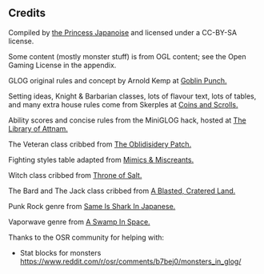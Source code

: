 ## Credits

Compiled by [the Princess Japanoise](https://github.com/japanoise) and licensed
under a CC-BY-SA license.

Some content (mostly monster stuff) is from OGL content; see the Open Gaming
License in the appendix.

GLOG original rules and concept by Arnold Kemp at [Goblin
Punch.](https://goblinpunch.blogspot.com/)

Setting ideas, Knight & Barbarian classes, lots of flavour text, lots of tables,
and many extra house rules come from Skerples at [Coins and
Scrolls.](https://coinsandscrolls.blogspot.com/)

Ability scores and concise rules from the MiniGLOG hack, hosted at [The Library
of Attnam.](https://attnam.blogspot.com)

The Veteran class cribbed from [The Oblidisidery
Patch.](https://oblidisideryptch.blogspot.com/2019/03/glog-class-veteran.html?m=1)

Fighting styles table adapted from [Mimics &
Miscreants.](https://docs.google.com/document/d/104Zgs7DzWrfKg6FfMLSVnqzHjoRXLmijmzABbRI0vnI/edit)

Witch class cribbed from [Throne of
Salt.](https://throneofsalt.blogspot.com/2018/02/class-witch.html)

The Bard and The Jack class cribbed from [A Blasted, Cratered
Land.](https://crateredland.blogspot.com/)

Punk Rock genre from [Same Is Shark In Japanese.](https://sameissharkinjapanese.blogspot.com/)

Vaporwave genre from [A Swamp In Space.](https://aswampinspace.blogspot.com)

Thanks to the OSR community for helping with:

- Stat blocks for monsters
  https://www.reddit.com/r/osr/comments/b7bej0/monsters_in_glog/
